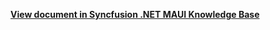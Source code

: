 **[View document in Syncfusion .NET MAUI Knowledge Base](https://www.syncfusion.com/kb/13080/how-to-change-selected-image-in-net-maui-listview-sflistview)**
